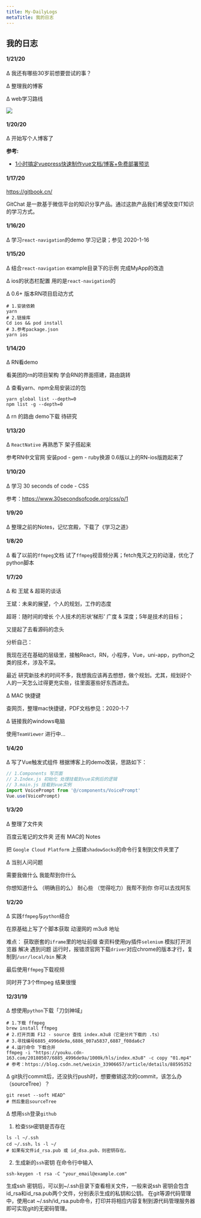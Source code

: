 ```yaml
---
title: My-DailyLogs
metaTitle: 我的日志
---
```


## 我的日志

#### 1/21/20
∆ 我还有哪些30岁前想要尝试的事？

∆ 整理我的博客

∆ web学习路线

![](/images/web学习路线2.png)


#### 1/20/20
∆ 开始写个人博客了

**参考:**
- [1小时搞定vuepress快速制作vue文档/博客+免费部署预览](https://juejin.im/post/5dce1e0e5188254eda3936c5)


#### 1/17/20
https://gitbook.cn/

GitChat 是一款基于微信平台的知识分享产品。通过这款产品我们希望改变IT知识的学习方式。

#### 1/16/20
∆ 学习`react-navigation`的demo 学习记录；参见 2020-1-16

#### 1/15/20
∆ 结合`react-navigation` example目录下的示例 完成MyApp的改造

∆ ios的状态栏配置 用的是`react-navigation`的

∆ 0.6+ 版本RN项目启动方式
```shell script
# 1.安装依赖
yarn
# 2.链接库
Cd ios && pod install
# 3.参考package.json
yarn ios
```

#### 1/14/20
∆ RN看demo 

看美团的rn的项目架构 学会RN的界面搭建，路由跳转

∆ 查看yarn、npm全局安装过的包
```shell script
yarn global list --depth=0
npm list -g --depth=0
```
    
∆ rn 的路由 demo下载 待研究


#### 1/13/20
∆ `ReactNative` 再熟悉下 架子搭起来

参考RN中文官网 安装pod - gem - ruby换源 0.6版以上的RN-ios版跑起来了

#### 1/10/20
∆ 学习 30 seconds of code - CSS

参考：https://www.30secondsofcode.org/css/p/1

#### 1/9/20
∆ 整理之前的Notes，记忆宫殿，下载了《学习之道》

#### 1/8/20
∆ 看了以前的`ffmpeg`文档 试了`ffmpeg`视音频分离；fetch鬼灭之刃的动漫，优化了python脚本

#### 1/7/20
∆ 和 王斌 & 超哥的谈话

王斌：未来的展望，个人的规划，工作的态度

超哥：随时间的增长 个人技术的形状‘梯形’ 广度 & 深度；5年是技术的目标；

又提起了去看源码的念头

分析自己：

我现在还在基础的层级里，接触React，RN，小程序，Vue，uni-app，python之类的技术，涉及不深。

最近 研究新技术的时间不多，我想我应该再去想想，做个规划。尤其，规划好个人的一天怎么过得更充实些，往里面塞些好东西进去。

∆ MAC 快捷键

查网页，整理mac快捷键，PDF文档参见：2020-1-7

∆ 链接我的windows电脑

使用`TeamViewer` 进行中...

#### 1/4/20
∆ 写了Vue触发式组件 根据博客上的demo改装，思路如下：
```js
// 1.Components 写页面 
// 2.Index.js 初始化 处理挂载到vue实例后的逻辑
// 3.main.js 挂载到vue实例
import VoicePrompt from '@/components/VoicePrompt'
Vue.use(VoicePrompt)
```

#### 1/3/20
∆ 整理了文件夹

百度云笔记的文件夹 还有 MAC的 Notes

把 `Google Cloud Platform` 上搭建`shadowSocks`的命令行复制到文件夹里了

∆ 当别人问问题

需要我做什么 我能帮到你什么

你想知道什么 （明确目的么） 耐心些 （觉得吃力）我帮不到你 你可以去找阿东


#### 1/2/20
∆ 实践`ffmpeg`与`python`结合

在原基础上写了个脚本获取 动漫网的 m3u8 地址 

难点：
获取嵌套的`iframe`里的地址前缀
查资料使用py插件`selenium` 模拟打开浏览器 解决
遇到问题
运行时，报错须官网下载`driver`对应chrome的版本才行，复制到`/usr/local/bin` 解决

最后使用`ffmpeg`下载视频

同时开了3个ffmpeg 结果很慢


#### 12/31/19
∆ 想使用`python`下载「刀剑神域」
```shell script
# 1.下载 ffmpeg
brew install ffmpeg
# 2.打开页面 F12 - source 查找 index.m3u8（它是分片下载的 .ts）
# 3.寻找编号6885_4996de9a,6886_007a5837,6887_f08da6c7
# 4.运行命令 下载合并
ffmpeg -i "https://youku.cdn-163.com/20180507/6885_4996de9a/1000k/hls/index.m3u8" -c copy "01.mp4"
# 参考：https://blog.csdn.net/weixin_33906657/article/details/88595352
```

∆ git执行commit后，还没执行push时，想要撤销这次的commit，该怎么办（sourceTree）？
```shell script
git reset --soft HEAD^	
# 然后重启sourceTree
```

∆ 想用`ssh`登录`github`
1. 检查`SSH`密钥是否存在
```shell script
ls -l ~/.ssh
cd ~/.ssh，ls -l ~/
# 如果有文件id_rsa.pub 或 id_dsa.pub，则密钥存在。
```

2. 生成新的`ssh`密钥
在命令行中输入
```shell script
ssh-keygen -t rsa -C "your_email@example.com"
```
生成ssh 密钥后，可以到~/.ssh目录下查看相关文件，一般来说ssh 密钥会包含id_rsa和id_rsa.pub两个文件，分别表示生成的私钥和公钥。
在git等源代码管理中，使用cat ~/.ssh/id_rsa.pub命令，打印并将相应内容复制到源代码管理服务器即可实现git的无密码管理。














